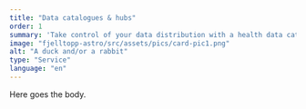 ```yaml
---
title: "Data catalogues & hubs"
order: 1
summary: 'Take control of your data distribution with a health data catalogue.'
image: "fjelltopp-astro/src/assets/pics/card-pic1.png"
alt: "A duck and/or a rabbit"
type: "Service"
language: "en"
---
```


Here goes the body.